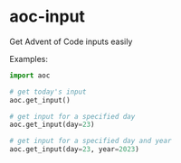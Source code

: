 # aoc-input
Get Advent of Code inputs easily

Examples:
```Python
import aoc

# get today's input
aoc.get_input()

# get input for a specified day
aoc.get_input(day=23)

# get input for a specified day and year
aoc.get_input(day=23, year=2023)
```
